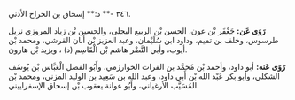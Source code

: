 ٣٤٦ -** د:** إسحاق بن الجراح الأذني.

**رَوَى عَن:** جَعْفَر بْن عون، الحسن بْن الربيع البجلي، والحسين بْن زياد المروزي نزيل طرسوس، وخلف بن تميم، وداود ابن سُلَيْمان، وعبد العزيز بْن أبان القرشي، ومحمد بْن أيوب، وأبي النَّضْر هاشم بْن الْقَاسِم (د) ، ويزيد بْن هارون.

**رَوَى عَنه:** أبو داود، وأحمد بْن مُحَمَّد بن الفرات الخوارزمي، وأَبُو الفضل الْعَبَّاس بْن يُوسُف الشكلي، وأبو بكر عَبْد الله بْن أَبي داود، وعبد الله بن سَعِيد بن الوليد المزني، ومحمد بْن المُسَيَّب الأرغياني، وأَبُو عوانة يعقوب بْن إسحاق الإسفراييني.